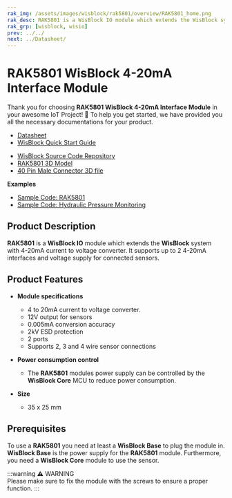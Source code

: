 ```yaml
---
rak_img: /assets/images/wisblock/rak5801/overview/RAK5801_home.png
rak_desc: RAK5801 is a WisBlock IO module which extends the WisBlock system with 4-20mA current to voltage converter. It supports up to 2 4-20mA interfaces and voltage supply for connected sensors.
rak_grp: [wisblock, wisio]
prev: ../../
next: ../Datasheet/
---
```


# RAK5801 WisBlock 4-20mA Interface Module

Thank you for choosing **RAK5801 WisBlock 4-20mA Interface Module** in your awesome IoT Project! 🎉 To help you get started, we have provided you all the necessary documentations for your product.

* [Datasheet](../Datasheet/)
* <a href="../../Quickstart/" target="_blank">WisBlock Quick Start Guide</a>
<!---* [WisBlock Quick Start Guide](../../Quickstart/)-->
* [WisBlock Source Code Repository](https://github.com/RAKWireless/WisBlock/)
* [RAK5801 3D Model](https://downloads.rakwireless.com/LoRa/WisBlock/WisBlock-3D/pwb-rak5801.stp)
* [40 Pin Male Connector 3D file](https://downloads.rakwireless.com/3D_File/WisConnector/M40S1003K6M.stp)

**Examples**
* [Sample Code: RAK5801](https://github.com/RAKWireless/WisBlock/tree/master/examples/sensors/RAK5801_4-20mA) 
* [Sample Code: Hydraulic Pressure Monitoring](https://github.com/RAKWireless/WisBlock/tree/master/examples/solutions/Hydraulic_Pressure_Monitoring)


## Product Description

**RAK5801** is a **WisBlock IO** module which extends the **WisBlock** system with 4-20mA current to voltage converter. It supports up to 2 4-20mA interfaces and voltage supply for connected sensors.

<!--
The RAK5801 module is part of the WisBlock series that belongs to the WisIO category. This module is designed to be part of a production-ready IoT solution in a modular way and must be combined with a WisCore and a WisBase module. 

The RAK5801 is a **4-20mA current loop extension module** that allows the users to provide IoT solutions to analog sensors with a 4-20mA interface. This module converts the 4-20mA current signal into voltage range supported by the WisCore module (MCU) for further digitalization and data transmission

The RAK5801 module features **two input channels of 4-20mA**. Inside, high precision operation amplified is used, which supports a wide range of operating temperatures for the signal amplification and conversion. 

Also, this module integrates a **12V power supply**, which can be used by users to power the external sensors. The RAK5801 can be connected to a 2-wire or 3-wire or 4-wire types of 4-20mA sensor. The connection of the 4-20mA sensors is done through the fast crimping terminals without the need for special tools, which simplify the installation process on the fields.
-->

## Product Features

* **Module specifications**    
    * 4 to 20mA current to voltage converter.    
    * 12V output for sensors    
    * 0.005mA conversion accuracy    
    * 2kV ESD protection    
    * 2 ports    
    * Supports 2, 3 and 4 wire sensor connections    

* **Power consumption control**    
    * The **RAK5801** modules power supply can be controlled by the **WisBlock Core** MCU to reduce power consumption.    

* **Size**    
    * 35 x 25 mm  

## Prerequisites

To use a **RAK5801** you need at least a **WisBlock Base** to plug the module in. **WisBlock Base** is the power supply for the **RAK5801** module. Furthermore, you need a **WisBlock Core** module to use the sensor.   

:::warning ⚠️ WARNING    
Please make sure to fix the module with the screws to ensure a proper function. 
:::